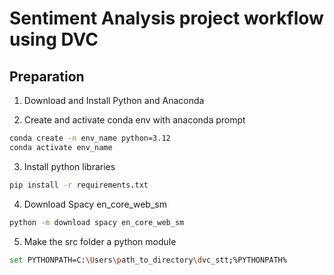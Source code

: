 # Sentiment Analysis project workflow using DVC

## Preparation

1. Download and Install Python and Anaconda

2. Create and activate conda env with anaconda prompt
```bash
conda create -n env_name python=3.12
conda activate env_name
```

3. Install python libraries
```bash
pip install -r requirements.txt
```

4. Download Spacy en_core_web_sm
```bash
python -m download spacy en_core_web_sm
```
5. Make the src folder a python module
```bash
set PYTHONPATH=C:\Users\path_to_directory\dvc_stt;%PYTHONPATH%
```